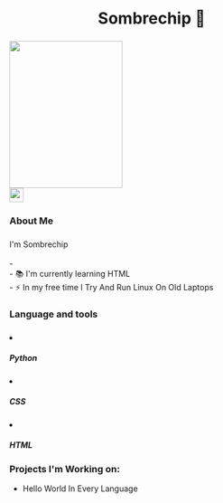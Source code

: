 ###

<h1 align="center">Sombrechip 👋</h1>

###
<div align="left">
<img src="https://assets.mycast.io/actor_images/actor-satoru-gojo-655747_large.jpg?1673919599" 
     width="200" 
     height="260" />


<div align="left">
  <a href="https://www.youtube.com/@Sombrechip"><img src="https://img.shields.io/static/v1?message=Youtube&logo=youtube&label=&color=FF0000&logoColor=white&labelColor=&style=for-the-badge" height="25" alt="youtube logo"></a>
</div>

###

<h3 align="left">  About Me</h3>

###

<p align="left">I'm Sombrechip<br><br>- <br>- 📚 I'm currently learning HTML<br>- ⚡ In my free time I Try And Run Linux On Old Laptops</p>

###

<h3 align="left"> Language and tools</h3>

###

<li><h5>Python</h5></li>
<li><h5>CSS</h5></li>
<li><h5>HTML</h5></li>
  
###

<h3>Projects I'm Working on:</h3>

<ul>
<li>Hello World In Every Language</li>



</ul>



